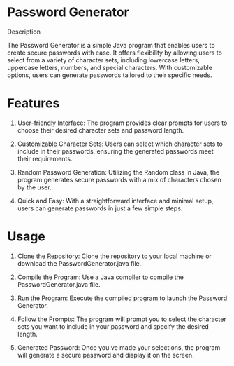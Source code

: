 # Password Generator
Description

The Password Generator is a simple Java program that enables users to create secure passwords with ease. It offers flexibility by allowing users to select from a variety of character sets, including lowercase letters, uppercase letters, numbers, and special characters. With customizable options, users can generate passwords tailored to their specific needs.

# Features

1. User-friendly Interface: The program provides clear prompts for users to choose their desired character sets and password length.

2. Customizable Character Sets: Users can select which character sets to include in their passwords, ensuring the generated passwords meet their requirements.

3. Random Password Generation: Utilizing the Random class in Java, the program generates secure passwords with a mix of characters chosen by the user.

4. Quick and Easy: With a straightforward interface and minimal setup, users can generate passwords in just a few simple steps.

# Usage

1. Clone the Repository: Clone the repository to your local machine or download the PasswordGenerator.java file.

2. Compile the Program: Use a Java compiler to compile the PasswordGenerator.java file.

3. Run the Program: Execute the compiled program to launch the Password Generator.

4. Follow the Prompts: The program will prompt you to select the character sets you want to include in your password and specify the desired length.

5. Generated Password: Once you've made your selections, the program will generate a secure password and display it on the screen.
 
